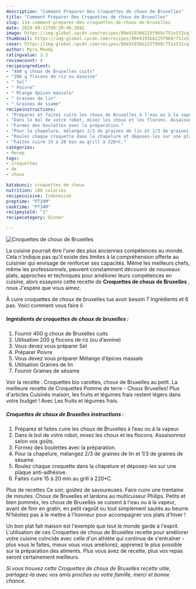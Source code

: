 ```yaml
---
description: "Comment Préparer Des Croquettes de choux de Bruxelles"
title: "Comment Préparer Des Croquettes de choux de Bruxelles"
slug: 114-comment-preparer-des-croquettes-de-choux-de-bruxelles
date: 2020-09-11T09:39:46.394Z
image: https://img-global.cpcdn.com/recipes/80e9193bb225f969/751x532cq70/croquettes-de-choux-de-bruxelles-photo-principale-de-la-recette.jpg
thumbnail: https://img-global.cpcdn.com/recipes/80e9193bb225f969/751x532cq70/croquettes-de-choux-de-bruxelles-photo-principale-de-la-recette.jpg
cover: https://img-global.cpcdn.com/recipes/80e9193bb225f969/751x532cq70/croquettes-de-choux-de-bruxelles-photo-principale-de-la-recette.jpg
author: Myra Moody
ratingvalue: 3.3
reviewcount: 4
recipeingredient:
- "400 g choux de Bruxelles cuits"
- "200 g flocons de riz ou davoine"
- " Sel"
- " Poivre"
- " Mlange dpices massale"
- " Graines de lin"
- " Graines de ssame"
recipeinstructions:
- "Préparez et faites cuire les choux de Bruxelles à l’eau ou à la vapeur."
- "Dans le bol de votre robot, mixez les choux et les flocons. Assaisonnez selon vos goûts."
- "Formez des boulettes avec la préparation."
- "Pour la chapelure, mélangez 2/3 de graines de lin et 1/3 de graines de sésame."
- "Roulez chaque croquette dans la chapelure et déposez-les sur une plaque anti-adhésive."
- "Faites cuire 15 à 20 min au grill à 220•C."
categories:
- Resep
tags:
- croquettes
- de
- choux

katakunci: croquettes de choux 
nutrition: 188 calories
recipecuisine: Indonesian
preptime: "PT24M"
cooktime: "PT34M"
recipeyield: "1"
recipecategory: Dinner

---
```



![Croquettes de choux de Bruxelles](https://img-global.cpcdn.com/recipes/80e9193bb225f969/751x532cq70/croquettes-de-choux-de-bruxelles-photo-principale-de-la-recette.jpg)

La cuisine pourrait être l'une des plus anciennes compétences au monde. Cela n'indique pas qu'il existe des limites à la compréhension offerte au cuisinier qui envisage de renforcer ses capacités. Même les meilleurs chefs, même les professionnels, peuvent constamment découvrir de nouveaux plats, approches et techniques pour améliorer leurs compétences en cuisine, alors essayons cette recette de <strong> Croquettes de choux de Bruxelles </strong>, nous J'espère que vous aimez.

<!--inarticleads1-->

À cuire croquettes de choux de bruxelles tue avoir besoin 7 Ingrédients et 6 pas. Voici comment vous faire il.

##### Ingrédients de croquettes de choux de bruxelles :

1. Fournir 400 g choux de Bruxelles cuits
1. Utilisation 200 g flocons de riz (ou d’avoine)
1. Vous devez vous préparer  Sel
1. Préparer  Poivre
1. Vous devez vous préparer  Mélange d’épices massale
1. Utilisation  Graines de lin
1. Fournir  Graines de sésame


Voir la recette : Croquettes bio carottes, choux de Bruxelles au petit. La meilleure recette de Croquettes Pomme de terre - Choux Bruxelles! Plus d&#39;articles Cuisinés maison, les fruits et légumes frais restent légers dans votre budget ! Avec Les fruits et légumes frais. 

<!--inarticleads2-->

##### Croquettes de choux de Bruxelles instructions :

1. Préparez et faites cuire les choux de Bruxelles à l’eau ou à la vapeur.
1. Dans le bol de votre robot, mixez les choux et les flocons. Assaisonnez selon vos goûts.
1. Formez des boulettes avec la préparation.
1. Pour la chapelure, mélangez 2/3 de graines de lin et 1/3 de graines de sésame.
1. Roulez chaque croquette dans la chapelure et déposez-les sur une plaque anti-adhésive.
1. Faites cuire 15 à 20 min au grill à 220•C.


Plus de recettes Ce soir, goûtez de savoureuses. Faire cuire une trentaine de minutes. Choux de Bruxelles et lardons au multicuiseur Philips. Petits et bien pommés, les choux de Bruxelles se cuisent à l&#39;eau ou à la vapeur, avant de finir en gratin, en petit ragoût ou tout simplement sautés au beurre. N&#39;hésitez pas à le mettre à l&#39;honneur pour accompagner vos plats d&#39;hiver ! 

<!--inarticleads1-->

<p>
Un bon plat fait maison est l'exemple que tout le monde garde à l'esprit. L'utilisation de ces Croquettes de choux de Bruxelles recette pour améliorer votre cuisine coïncide avec celle d'un athlète qui continue de s'entraîner - plus vous le faites, mieux vous vous améliorez, apprenez le plus possible sur la préparation des aliments. Plus vous avez de recette, plus vos repas seront certainement meilleurs.
</p>

<p>
<i>Si vous trouvez cette Croquettes de choux de Bruxelles recette utile, partagez-la avec vos amis proches ou votre famille, merci et bonne chance.</i>
</p>
